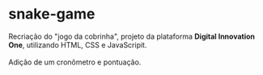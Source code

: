 # snake-game
Recriação do "jogo da cobrinha", projeto da plataforma <b>Digital Innovation One</b>, utilizando HTML, CSS e JavaScripit.<br>
<br>
Adição de um cronômetro e pontuação.
